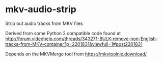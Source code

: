 # mkv-audio-strip
Strip out audio tracks from MKV files

Derived from some Python 2 compatible code found at http://forum.videohelp.com/threads/343271-BULK-remove-non-English-tracks-from-MKV-container?p=2201831&viewfull=1#post2201831

Depends on the MKVMerge tool from https://mkvtoolnix.download/
